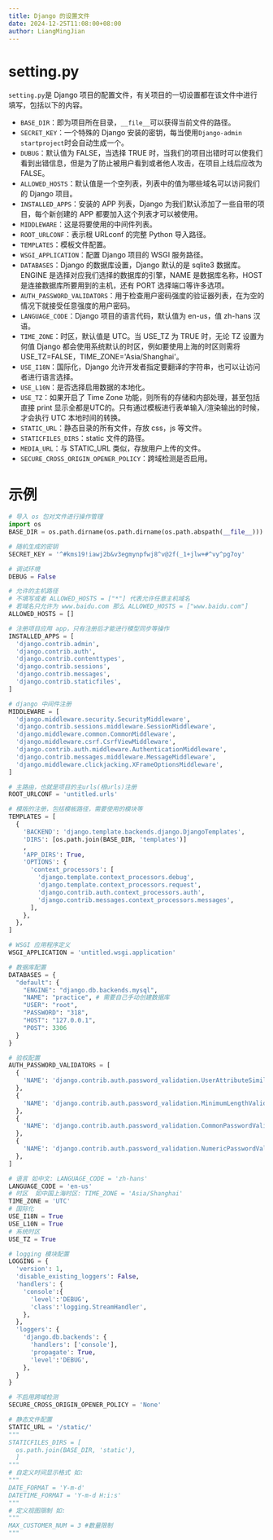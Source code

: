 ```yaml
---
title: Django 的设置文件
date: 2024-12-25T11:08:00+08:00
author: LiangMingJian
---
```


# setting.py

`setting.py`是 Django 项目的配置文件，有关项目的一切设置都在该文件中进行填写，包括以下的内容。

- `BASE_DIR`：即为项目所在目录，`__file__`可以获得当前文件的路径。
- `SECRET_KEY`：一个特殊的 Django 安装的密钥，每当使用`Django-admin startproject`时会自动生成一个。
- `DUBUG`：默认值为 FALSE，当选择 TRUE 时，当我们的项目出错时可以使我们看到出错信息，但是为了防止被用户看到或者他人攻击，在项目上线后应改为 FALSE。
- `ALLOWED_HOSTS`：默认值是一个空列表，列表中的值为哪些域名可以访问我们的 Django 项目。
- `INSTALLED_APPS`：安装的 APP 列表，Django 为我们默认添加了一些自带的项目，每个新创建的 APP 都要加入这个列表才可以被使用。
- `MIDDLEWARE`：这是将要使用的中间件列表。
- `ROOT_URLCONF`：表示根 URLconf 的完整 Python 导入路径。
- `TEMPLATES`：模板文件配置。
- `WSGI_APPLICATION`：配置 Django 项目的 WSGI 服务路径。
- `DATABASES`：Django 的数据库设置，Django 默认的是 sqlite3 数据库。ENGINE 是选择对应我们选择的数据库的引擎，NAME 是数据库名称，HOST 是连接数据库所要用到的主机，还有 PORT 选择端口等许多选项。
- `AUTH_PASSWORD_VALIDATORS`：用于检查用户密码强度的验证器列表，在为空的情况下就接受任意强度的用户密码。
- `LANGUAGE_CODE`：Django 项目的语言代码，默认值为 en-us，值 zh-hans 汉语。
- `TIME_ZONE`：时区，默认值是 UTC。当 USE_TZ 为 TRUE 时，无论 TZ 设置为何值 Django 都会使用系统默认的时区，例如要使用上海的时区则需将 USE_TZ=FALSE，TIME_ZONE='Asia/Shanghai'。
- `USE_I18N`：国际化，Django 允许开发者指定要翻译的字符串，也可以让访问者进行语言选择。
- `USE_L10N`：是否选择启用数据的本地化。
- `USE_TZ`：如果开启了 Time Zone 功能，则所有的存储和内部处理，甚至包括直接 print 显示全都是UTC的。只有通过模板进行表单输入/渲染输出的时候，才会执行 UTC 本地时间的转换。
- `STATIC_URL`：静态目录的所有文件，存放 css，js 等文件。
- `STATICFILES_DIRS`：static 文件的路径。
- `MEDIA_URL`：与 STATIC_URL 类似，存放用户上传的文件。
- `SECURE_CROSS_ORIGIN_OPENER_POLICY`：跨域检测是否启用。

# 示例

```python
# 导入 os 包对文件进行操作管理
import os
BASE_DIR = os.path.dirname(os.path.dirname(os.path.abspath(__file__)))

# 随机生成的密钥
SECRET_KEY = '^#kms19!iawj2b&v3egmynpfwj8^v@2f(_1+jlw+#^vy^pg7oy'

# 调试环境
DEBUG = False

# 允许的主机路径
# 不填写或者 ALLOWED_HOSTS = ["*"] 代表允许任意主机域名
# 若域名只允许为 www.baidu.com 那么 ALLOWED_HOSTS = ["www.baidu.com"]
ALLOWED_HOSTS = []

# 注册项目应用 app，只有注册后才能进行模型同步等操作
INSTALLED_APPS = [
  'django.contrib.admin',
  'django.contrib.auth',
  'django.contrib.contenttypes',
  'django.contrib.sessions',
  'django.contrib.messages',
  'django.contrib.staticfiles',
]

# django 中间件注册
MIDDLEWARE = [
  'django.middleware.security.SecurityMiddleware',
  'django.contrib.sessions.middleware.SessionMiddleware',
  'django.middleware.common.CommonMiddleware',
  'django.middleware.csrf.CsrfViewMiddleware',
  'django.contrib.auth.middleware.AuthenticationMiddleware',
  'django.contrib.messages.middleware.MessageMiddleware',
  'django.middleware.clickjacking.XFrameOptionsMiddleware',
]

# 主路由，也就是项目的主urls(根urls)注册
ROOT_URLCONF = 'untitled.urls'

# 模版的注册，包括模板路径，需要使用的模块等
TEMPLATES = [
  {
    'BACKEND': 'django.template.backends.django.DjangoTemplates',
    'DIRS': [os.path.join(BASE_DIR, 'templates')]
    ,
    'APP_DIRS': True,
    'OPTIONS': {
      'context_processors': [
        'django.template.context_processors.debug',
        'django.template.context_processors.request',
        'django.contrib.auth.context_processors.auth',
        'django.contrib.messages.context_processors.messages',
      ],
    },
  },
]

# WSGI 应用程序定义
WSGI_APPLICATION = 'untitled.wsgi.application'

# 数据库配置
DATABASES = {
  "default": {
    "ENGINE": "django.db.backends.mysql",
    "NAME": "practice", # 需要自己手动创建数据库
    "USER": "root",
    "PASSWORD": "318",
    "HOST": "127.0.0.1",
    "POST": 3306
  }
}

# 验权配置
AUTH_PASSWORD_VALIDATORS = [
  {
    'NAME': 'django.contrib.auth.password_validation.UserAttributeSimilarityValidator',
  },
  {
    'NAME': 'django.contrib.auth.password_validation.MinimumLengthValidator',
  },
  {
    'NAME': 'django.contrib.auth.password_validation.CommonPasswordValidator',
  },
  {
    'NAME': 'django.contrib.auth.password_validation.NumericPasswordValidator',
  },
]

# 语言 如中文: LANGUAGE_CODE = 'zh-hans'
LANGUAGE_CODE = 'en-us'
# 时区  如中国上海时区: TIME_ZONE = 'Asia/Shanghai'
TIME_ZONE = 'UTC'
# 国际化
USE_I18N = True
USE_L10N = True
# 系统时区
USE_TZ = True

# logging 模块配置
LOGGING = {
  'version': 1,
  'disable_existing_loggers': False,
  'handlers': {
    'console':{
      'level':'DEBUG',
      'class':'logging.StreamHandler',
    },
  },
  'loggers': {
    'django.db.backends': {
      'handlers': ['console'],
      'propagate': True,
      'level':'DEBUG',
    },
  }
}

# 不启用跨域检测
SECURE_CROSS_ORIGIN_OPENER_POLICY = 'None'

# 静态文件配置
STATIC_URL = '/static/'
"""
STATICFILES_DIRS = [
  os.path.join(BASE_DIR, 'static'),
  ]
"""
# 自定义时间显示格式 如:
"""
DATE_FORMAT = 'Y-m-d'
DATETIME_FORMAT = 'Y-m-d H:i:s'
"""
# 定义视图限制 如:
"""
MAX_CUSTOMER_NUM = 3 #数量限制
"""
```
